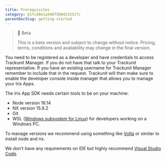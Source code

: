 ```yaml
---
title: Prerequisites
category: 61fcd8e1a448f5004215317c
parentDocSlug: getting-started
---
```

> 🚧 Beta
> 
> This is a beta version and subject to change without notice. Pricing, terms, conditions and availability may change in the final version.

You need to be registered as a developer and have credentials to access Trackunit Manager. If you do not have that talk to your Trackunit representative. If you have an existing username for Trackunit Manager remember to include that in the request.
Trackunit will then make sure to enable the developer console inside manager that allows you to manage your Iris Apps.

The Iris App SDK needs certain tools to be on your machine:

- Node version 16.14
- NX version 15.9.2
- Git
- WSL ([Windows subsystem for Linux](https://learn.microsoft.com/en-us/windows/wsl/)) for developers working on a Windows PC.

To manage versions we recommend using something like [Volta](http://volta.sh) or similar to install node and nx.

We don't have any requirements on IDE but highly recommend [Visual Studio Code](https://code.visualstudio.com/).
